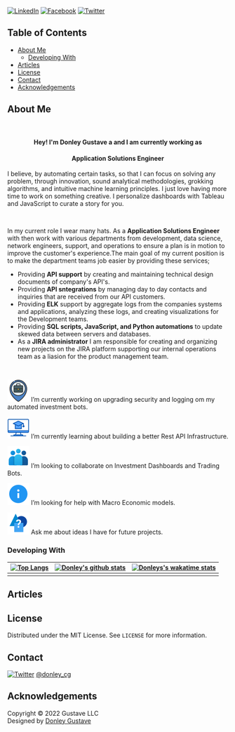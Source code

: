 <!--
**dgustave/dgustave** is a ✨ _special_ ✨ repository because its `README.md` (this file) appears on your GitHub profile.

Here are some ideas to get you started:

- 🔭 I’m currently working on ...
- 🌱 I’m currently learning ...
- 👯 I’m looking to collaborate on ...
- 🤔 I’m looking for help with ...
- 💬 Ask me about ...
- 📫 How to reach me: ...
- 😄 Pronouns: ...
- ⚡ Fun fact: ...
-->

<!--
*** Thanks for checking out this README Template. If you have a suggestion that would
*** make this better, please fork the repo and create a pull request or simply open
*** an issue with the tag "enhancement".
*** Thanks again! Now go create something AMAZING! :D
***
***
***
*** To avoid retyping too much info. Do a search and replace for the following:
*** github_username, repo_name, twitter_handle, email
-->




<!-- PROJECT SHIELDS -->
<!--
*** I'm using markdown "reference style" links for readability.
*** Reference links are enclosed in brackets [ ] instead of parentheses ( ).
*** See the bottom of this document for the declaration of the reference variables
*** for contributors-url, forks-url, etc. This is an optional, concise syntax you may use.
*** https://www.markdownguide.org/basic-syntax/#reference-style-links
-->
[![LinkedIn][linkedin-shield]][linkedin-url]
[![Facebook][facebook-shield]][facebook-url]
[![Twitter][twitter-shield]][twitter-url]

<!-- TABLE OF CONTENTS -->
## Table of Contents
* [About Me](#about-me)
  * [Developing With](#developing-with)
* [Articles](#articles)
* [License](#license)
* [Contact](#contact)
* [Acknowledgements](#acknowledgements)


<!-- ABOUT ME -->
## About Me

  <br />
  <!-- <p align="center">
  <a href="https://github.com/dgustave/dgustave">
    <img src="images/box.png" alt="Logo" width="200" height="200">
    <img src="images/marvinm.png" alt="Logo" width="120" height="120">
  </a> -->

  <h4 align="center">Hey! I'm Donley Gustave a and I am currently working as</h4>
   <h4 align="center"><strong>Application Solutions Engineer</strong></h4>
   

  <p align="center">
    <p>  I believe, by automating certain tasks, so that I can focus on solving any problem, through innovation, sound analytical methodologies, grokking algorithms, and intuitive machine learning principles. I just love having more time to work on something creative. I  personalize dashboards with Tableau and JavaScript to curate a story for you. 
    </p>
    <br />
      <p>In my current role I wear many hats. As a <strong>Application Solutions Engineer</strong> with then work with various departments from development, data science, network engineers, support, and operations to ensure a plan is in motion to improve the customer's experience.The main goal of my current position is to make the department teams job easier by providing these services;</p>
      <ul>
       <li>Providing <strong>API support</strong> by creating and maintaining technical design documents of company's API's.</li>
       <li>Providing <strong>API sntegrations</strong> by managing day to day contacts and inquiries that are received from our API customers.</li>
       <li>Providing <strong>ELK</strong> support by aggregate logs from the companies systems and applications, analyzing these logs, and creating visualizations for the Development teams.</li>
       <li>Providing <strong>SQL scripts, JavaScript, and Python automations</strong> to update skewed data between servers and databases.</li>
       <li>As a <strong>JIRA administrator</strong> I am responsible for creating and organizing new projects on the JIRA platform supporting our internal operations team as a liasion for the product management team.</li>
      </ul>
    <br />
  
  <!-- <p align="center">
  <a href="https://github.com/github_username/repo_name">
    <img src="icons/live-demo.png" alt="Logo" width="80" height="80">
  </a>
   <h4 align="center">Portfolio</h4> -->

<!-- MARKDOWN LINKS & ICONS -->
<!-- https://www.markdownguide.org/basic-syntax/#reference-style-links -->
[license-shield]: icons/certified.png 
[license-url]: https://github.com/dgustave/README-Template/blob/master/LICENSE.txt>
[linkedin-url]: https://www.linkedin.com/in/donleygustave/
[linkedin-shield]: icons/linkedin.png
[twitter-url]: https://twitter.com/donley_cg
[twitter-shield]: icons/twitter.png
[facebook-url]: https://www.fb.me/donley.cg
[facebook-shield]: icons/facebook.png
[zoom-url]: https://calendly.com/donleyc-gustave/meeting
[zoom-shield]:  icons/zoom.png

<!-- MARKDOWN LINKS & IMAGES -->
[project-screenshot]: images/screenshot.png




<!-- [![Product Name Screen Shot][project-screenshot]](https://example.com) -->
![work-shield](icons/work.png) I’m currently working on upgrading security and logging om my automated investment bots. 

![learn-shield](icons/learn.png) I’m currently learning about building a better Rest API Infrastructure.

![lookingto-shield](icons/lookto.png) I’m looking to collaborate on Investment Dashboards and Trading Bots. 

![lookingfor-shield](icons/lookfor.png) I’m looking for help with Macro Economic models. 

![ask-shield](icons/ask.png) Ask me about ideas I have for future projects. 


### Developing With

  | [![Top Langs](https://dgustave.vercel.app/api/top-langs/?username=dgustave)](https://github.com/dgustave/github-readme-stats)         | [![Donley's github stats](https://dgustave.vercel.app/api?username=dgustave)](https://github.com/dgustave/github-readme-stats)     |   [![Donleys's wakatime stats](https://dgustave.vercel.app/api/wakatime?username=dgustave)](https://github.com/dgustave/github-readme-stats)
  | ---------------------------------------- | ---------------------------------------- | --------------------------------------| 
  |                                          |                                          |                                       |
        

## Articles

<!-- - ["Art of Readme - Learn the art of writing quality READMEs."](https://github.com/noffle/art-of-readme#readme) - *Stephen Whitmore*
- ["How To Write A Great README"](https://thoughtbot.com/blog/how-to-write-a-great-readme) - *Caleb Thompson (thoughtbot)*
- ["Readme Driven Development"](http://tom.preston-werner.com/2010/08/23/readme-driven-development.html) - *Tom Preston-Werner*
- ["Top ten reasons why I won’t use your open source project"](https://changelog.com/posts/top-ten-reasons-why-i-wont-use-your-open-source-project) - *Adam Stacoviak*
- ["What I learned from an old GitHub project that won 3,000 Stars in a Week"](https://www.freecodecamp.org/news/what-i-learned-from-an-old-github-project-that-won-3-000-stars-in-a-week-628349a5ee14/) - *KyuWoo Choi* -->


<!-- LICENSE -->
## License
Distributed under the MIT License. See `LICENSE` for more information.


<!-- CONTACT -->
## Contact
[![Twitter][twitter-shield]][twitter-url] [@donley_cg](https://twitter.com/donley_cg)

<!-- [![Zoom][zoom-shield]][zoom-url] 
* Schedule a meeting with me today!
* Leave a detailed message and I will confirm. . -->


<!-- ACKNOWLEDGEMENTS -->
## Acknowledgements


<!-- Footer -->
<footer id="footer">
<p class="copyright">Copyright &copy; 2022 Gustave LLC
<br>Designed by <a rel="nofollow" href="wwww.donleygustave.com">Donley Gustave</a></p>
</footer>

<!-- ![Visitor Count](https://profile-counter.glitch.me/dgustave/count.svg) -->
